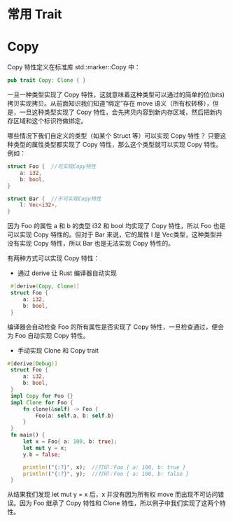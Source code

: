 # 常用 Trait

# Copy

Copy 特性定义在标准库 std::marker::Copy 中：

```rs
pub trait Copy: Clone { }
```

一旦一种类型实现了 Copy 特性，这就意味着这种类型可以通过的简单的位(bits)拷贝实现拷贝。从前面知识我们知道“绑定”存在 move 语义（所有权转移），但是，一旦这种类型实现了 Copy 特性，会先拷贝内容到新内存区域，然后把新内存区域和这个标识符做绑定。

哪些情况下我们自定义的类型（如某个 Struct 等）可以实现 Copy 特性？ 只要这种类型的属性类型都实现了 Copy 特性，那么这个类型就可以实现 Copy 特性。例如：

```rs
struct Foo {  //可实现Copy特性
    a: i32,
    b: bool,
}

struct Bar {  //不可实现Copy特性
    l: Vec<i32>,
}
```

因为 Foo 的属性 a 和 b 的类型 i32 和 bool 均实现了 Copy 特性，所以 Foo 也是可以实现 Copy 特性的。但对于 Bar 来说，它的属性 l 是 Vec<T>类型，这种类型并没有实现 Copy 特性，所以 Bar 也是无法实现 Copy 特性的。

有两种方式可以实现 Copy 特性：

- 通过 derive 让 Rust 编译器自动实现

```rs
 #[derive(Copy, Clone)]
 struct Foo {
     a: i32,
     b: bool,
 }
```

编译器会自动检查 Foo 的所有属性是否实现了 Copy 特性，一旦检查通过，便会为 Foo 自动实现 Copy 特性。

- 手动实现 Clone 和 Copy trait

```rs
#[derive(Debug)]
 struct Foo {
     a: i32,
     b: bool,
 }
 impl Copy for Foo {}
 impl Clone for Foo {
     fn clone(&self) -> Foo {
         Foo{a: self.a, b: self.b}
     }
 }
 fn main() {
     let x = Foo{ a: 100, b: true};
     let mut y = x;
     y.b = false;

     println!("{:?}", x);  //打印：Foo { a: 100, b: true }
     println!("{:?}", y);  //打印：Foo { a: 100, b: false }
 }
```

从结果我们发现 let mut y = x 后，x 并没有因为所有权 move 而出现不可访问错误。因为 Foo 继承了 Copy 特性和 Clone 特性，所以例子中我们实现了这两个特性。
